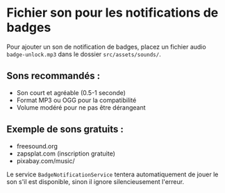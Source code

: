 # Fichier son pour les notifications de badges

Pour ajouter un son de notification de badges, placez un fichier audio `badge-unlock.mp3` dans le dossier `src/assets/sounds/`.

## Sons recommandés :
- Son court et agréable (0.5-1 seconde)
- Format MP3 ou OGG pour la compatibilité
- Volume modéré pour ne pas être dérangeant

## Exemple de sons gratuits :
- freesound.org
- zapsplat.com (inscription gratuite)
- pixabay.com/music/

Le service `BadgeNotificationService` tentera automatiquement de jouer le son s'il est disponible, sinon il ignore silencieusement l'erreur.
